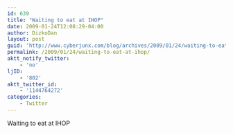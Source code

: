 ```yaml
---
id: 639
title: "Waiting to eat at IHOP"
date: 2009-01-24T12:08:29-04:00
author: DizkoDan
layout: post
guid: 'http://www.cyberjunx.com/blog/archives/2009/01/24/waiting-to-eat-at-ihop/'
permalink: /2009/01/24/waiting-to-eat-at-ihop/
aktt_notify_twitter:
    - 'no'
ljID:
    - '802'
aktt_twitter_id:
    - '1144764272'
categories:
    - Twitter
---
```


Waiting to eat at IHOP